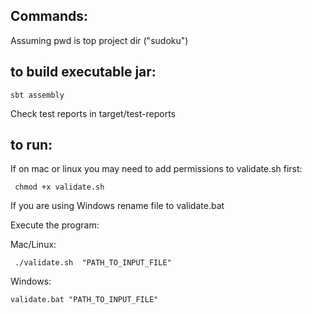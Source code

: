Commands:
-------------
Assuming pwd is top project dir ("sudoku")

to build executable jar:
-------------
    sbt assembly
    
Check test reports in target/test-reports

to run:
-------------
If on mac or linux you may need to add permissions to validate.sh first: 

     chmod +x validate.sh
     
If you are using Windows rename file to validate.bat

Execute the program:

Mac/Linux:
      
     ./validate.sh  "PATH_TO_INPUT_FILE"
     
Windows:

    validate.bat "PATH_TO_INPUT_FILE"